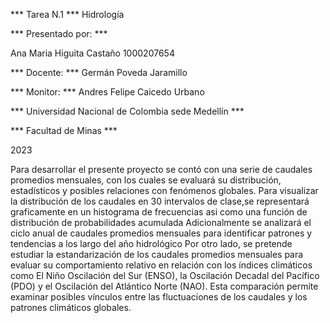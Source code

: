 *** Tarea N.1 ***
Hidrología


*** Presentado por: ***
 
Ana Maria Higuita Castaño
1000207654


*** Docente: ***
Germán Poveda Jaramillo

*** Monitor: ***
Andres Felipe Caicedo Urbano

*** Universidad Nacional de Colombia sede Medellín ***

*** Facultad de Minas ***

2023

Para desarrollar el presente proyecto se contó con una serie de caudales promedios mensuales, con los cuales se evaluará su distribución, estadísticos y posibles relaciones con fenómenos globales. 
Para visualizar la distribución de los caudales en 30 intervalos de clase,se representará graficamente en un histograma de frecuencias asi como una función de distribución de probabilidades acumulada 
Adicionalmente se analizará el ciclo anual de caudales promedios mensuales para identificar patrones y tendencias a los largo del año hidrológico
Por otro lado, se pretende estudiar la estandarización de los caudales promedios mensuales para evaluar su comportamiento relativo en relación con los índices climáticos como El Niño Oscilación del Sur (ENSO), la Oscilación Decadal del Pacífico (PDO) y el Oscilación del Atlántico Norte (NAO). Esta comparación permite examinar posibles vínculos entre las fluctuaciones de los caudales y los patrones climáticos globales.
